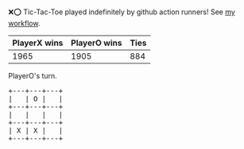 :x::o: Tic-Tac-Toe played indefinitely by github action runners! See [my workflow](.github/workflows/play.yaml).

|PlayerX wins|PlayerO wins|Ties|
|-|-|-|
|1965|1905|884|

PlayerO's turn.

<pre>
+---+---+---+
|   | O |   |
+---+---+---+
|   |   |   |
+---+---+---+
| X | X |   |
+---+---+---+
</pre>